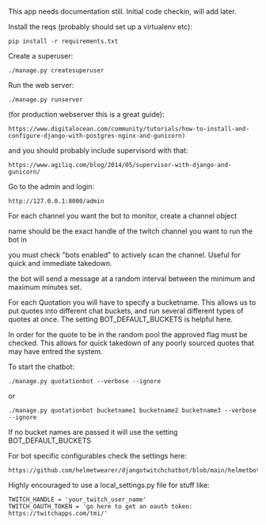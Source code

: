 This app needs documentation still. Initial code checkin, will add later.


Install the reqs (probably should set up a virtualenv etc):

    pip install -r requirements.txt

Create a superuser:

    ./manage.py createsuperuser

Run the web server:

    ./manage.py runserver

(for production webserver this is a great guide): 

    https://www.digitalocean.com/community/tutorials/how-to-install-and-configure-django-with-postgres-nginx-and-gunicorn)

and you should probably include supervisord with that:

    https://www.agiliq.com/blog/2014/05/supervisor-with-django-and-gunicorn/

Go to the admin and login:

    http://127.0.0.1:8000/admin

For each channel you want the bot to monitor, create a channel object

name should be the exact handle of the twitch channel you want to run the bot in

you must check "bots enabled" to actively scan the channel. Useful for quick and immediate takedown.

the bot will send a message at a random interval between the minimum and maximum minutes set.


For each Quotation you will have to specify a bucketname. This allows us to put quotes into different
chat buckets, and run several different types of quotes at once. The setting BOT_DEFAULT_BUCKETS is helpful here.

In order for the quote to be in the random pool the approved flag must be checked. This allows for quick takedown of any poorly sourced quotes that may have entred the system.


To start the chatbot:

    ./manage.py quotationbot --verbose --ignore
    
or

    ./manage.py quotationbot bucketname1 bucketname2 bucketname3 --verbose --ignore

If no bucket names are passed it will use the setting BOT_DEFAULT_BUCKETS

For bot specific configurables check the settings here:

    https://github.com/helmetwearer/djangotwitchchatbot/blob/main/helmetbot/settings.py#L116

Highly encouraged to use a local_settings.py file for stuff like:

    TWITCH_HANDLE = 'your_twitch_user_name'
    TWITCH_OAUTH_TOKEN = 'go here to get an oauth token: https://twitchapps.com/tmi/'
